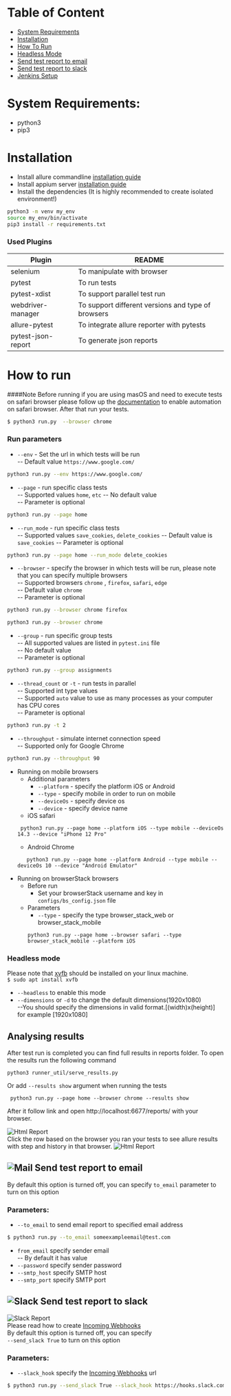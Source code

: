 # Table of Content
* [System Requirements](#system-requirements)
* [Installation](#installation)
* [How To Run](#how-to-run)
* [Headless Mode](#headless-mode)
* [Send test report to email](#-send-test-report-to-email)
* [Send test report to slack](#-send-test-report-to-slack)
* [Jenkins Setup](#-jenkins-setup)

# System Requirements:
 - python3 
 - pip3

# Installation
  - Install allure commandline [installation guide](https://docs.qameta.io/allure/#_installing_a_commandline)  
  - Install appium server [installation guide](https://www.browserstack.com/guide/download-and-install-appium)
  - Install the dependencies (It is highly recommended to create isolated environment!)
  ```sh
  python3 -m venv my_env
  source my_env/bin/activate
  pip3 install -r requirements.txt
  ```
### Used Plugins

| Plugin | README |
| ------ | ------ |
| selenium | To manipulate with browser|
| pytest | To run tests |
| pytest-xdist | To support parallel test run |
| webdriver-manager | To support different versions and type of browsers |
| allure-pytest | To integrate allure reporter with pytests |
| pytest-json-report | To generate json reports |


# How to run

####Note
Before running if you are using masOS and need to execute tests on 
safari browser please follow up the [documentation](https://support.accelq.com/hc/en-us/articles/360028346351-Setting-up-Safari-browser-for-automation)
to enable automation on safari browser. After that run your tests.

 ```sh
$ python3 run.py  --browser chrome
 ```

### Run parameters
- ```--env``` - Set the url in which tests will be run  
 -- Default value ```https://www.google.com/```

```sh
python3 run.py --env https://www.google.com/
```
- ```--page``` - run specific class tests  
 -- Supported values ```home```, ```etc```
 -- No default value  
 -- Parameter is optional  
```sh
python3 run.py --page home
```
- ```--run_mode``` - run specific class tests  
 -- Supported values ```save_cookies```, ```delete_cookies```
 -- Default value is ```save_cookies```
 -- Parameter is optional  
```sh
python3 run.py --page home --run_mode delete_cookies
```
- ```--browser``` - specify the browser in which tests will be run, please note that you can specify multiple browsers  
 -- Supported browsers ```chrome``` , ```firefox```, ```safari```, ```edge```  
 -- Default value ```chrome```  
 -- Parameter is optional  
```sh
python3 run.py --browser chrome firefox
```

```sh
python3 run.py --browser chrome
```

- ```--group``` - run specific group tests  
 -- All supported values are listed in ```pytest.ini``` file  
 -- No default value  
 -- Parameter is optional   
```sh
python3 run.py --group assignments
```
- ```--thread_count``` or ```-t``` - run tests in parallel  
 -- Supported int type values   
 -- Supported ```auto``` value to use as many processes as your computer has CPU cores   
 -- Parameter is optional   
```sh
python3 run.py -t 2
```

- ```--throughput``` - simulate internet connection speed  
 -- Supported only for Google Chrome
```sh
python3 run.py --throughput 90
```
- Running on mobile browsers
    - Additional parameters
        - `--platform` - specify the platform iOS or Android
        - `--type` - specify mobile in order to run on mobile
        - `--deviceOs` - specify device os
        - `--device` - specify device name
    - iOS safari
    ```
     python3 run.py --page home --platform iOS --type mobile --deviceOs 14.3 --device "iPhone 12 Pro"
    ``` 
  - Android Chrome
  ```
     python3 run.py --page home --platform Android --type mobile --deviceOs 10 --device "Android Emulator"
    ``` 
- Running on browserStack browsers
    - Before run
        - Set your browserStack username and key in `configs/bs_config.json` file
    - Parameters
        - `--type` - specify the type browser_stack_web or browser_stack_mobile
        ```
      python3 run.py --page home --browser safari --type browser_stack_mobile --platform iOS
      ```
### Headless mode  
Please note that [xvfb](https://www.x.org/releases/X11R7.6/doc/man/man1/Xvfb.1.xhtml) should be installed on your linux machine.  
```$ sudo apt install xvfb```
- ```--headless``` to enable this mode  
- ``--dimensions`` or ```-d``` to change the default dimensions(1920x1080)  
  --You should specify the dimensions in valid format.[(width)x(height)] for example [1920x1080]  

## Analysing results
After test run is completed you can find full results in reports folder.
To open the results run the following command
```buildoutcfg
python3 runner_util/serve_results.py
```
Or add `--results show` argument when running the tests

```buildoutcfg
 python3 run.py --page home --browser chrome --results show
```

After it follow link and open  http://localhost:6677/reports/ with your browser.

![Html Report](docs/html_results/result1.png)  
Click the row based on the browser you ran your tests to see allure results with step and history in that browser.
![Html Report](docs/html_results/allure_results.png)  

## ![Mail](docs/mail/mail.png) Send test report to email  

By default this option is turned off, you can specify ```to_email``` parameter to turn on this option  
### Parameters:  
- ```--to_email``` to send email report to specified email address  
```sh
$ python3 run.py --to_email someexampleemail@test.com
```
- ```from_email``` specify sender email  
 -- By default it has value  
- ```--password``` specify sender password  
- ```--smtp_host``` specify SMTP host  
- ```--smtp_port``` specify SMTP port  

## ![Slack](docs/slack/slack.png) Send test report to slack  
![Slack Report](docs/slack/slack_report.png)  
Please read how to create [Incoming Webhooks](https://api.slack.com/messaging/webhooks)  
By default this option is turned off, you can specify  
```--send_slack True``` to turn on this option  

### Parameters:
- ```--slack_hook``` specify the [Incoming Webhooks](https://api.slack.com/messaging/webhooks) url  

```sh
$ python3 run.py --send_slack True --slack_hook https://hooks.slack.com/services/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
```

